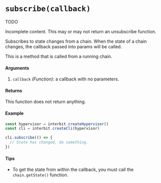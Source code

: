 # `subscribe(callback)`

<div class="tips warning">
  <p><span></span>TODO</p>
  <p>Incomplete content. This may or may not return an unsubscribe function.</p>
</div>

Subscribes to state changes from a chain. When the state of a chain changes, the callback passed into params will be called.

This is a method that is called from a running chain.

#### Arguments

1. `callback` *(Function)*: a callback with no parameters.

#### Returns

This function does not return anything.

#### Example

```js
const hypervisor = interbit.createHypervisor()
const cli = interbit.createCli(hypervisor)

cli.subscribe(() => {
  // State has changed, do something.
})
```

#### Tips

* To get the state from within the callback, you must call the `chain.getState()` function.
